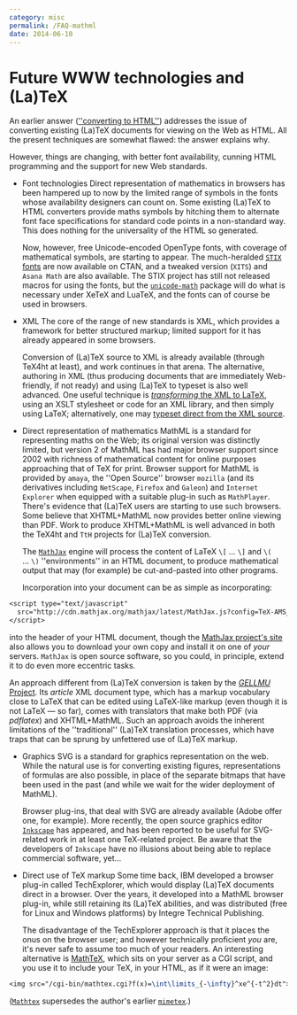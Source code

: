 ```yaml
---
category: misc
permalink: /FAQ-mathml
date: 2014-06-10
---
```


# Future WWW technologies and (La)TeX

An earlier answer 
([''converting to HTML''](/FAQ-LaTeX2HTML))
addresses the issue of converting existing (La)TeX documents for
viewing on the Web as HTML.  All the present techniques are
somewhat flawed: the answer explains why.

However, things are changing, with
better font availability, cunning HTML programming and the
support for new Web standards.

- Font technologies Direct representation of mathematics in
  browsers has been hampered up to now by the limited range of symbols
  in the fonts whose availability designers can count on.  Some existing
  (La)TeX to HTML converters provide maths symbols by
  hitching them to alternate font face specifications for standard
  code points in a non-standard way.  This does nothing for the
  universality of the HTML so generated.

  Now, however, free Unicode-encoded OpenType fonts, with coverage of
  mathematical symbols, are starting to appear.  The much-heralded
  [`STIX` fonts](http://www.stixfonts.org/) are now
  available on CTAN, and a tweaked version
  (`XITS`) and `Asana Math` are also
  available.  The STIX project has still not released macros
  for using the fonts, but the [`unicode-math`](https://ctan.org/pkg/unicode-math) package will do
  what is necessary under XeTeX and LuaTeX, and the fonts can of
  course be used in browsers.
- XML The core of the range of new standards is
  XML, which provides a framework for better structured markup;
  limited support for it has already appeared in some browsers.

  Conversion of (La)TeX source to XML is already available
  (through TeX4ht at least), and work continues in that arena.  The
  alternative, authoring in XML (thus producing documents that
  are immediately Web-friendly, if not ready) and using (La)TeX to
  typeset is also well advanced.  One useful technique is
  [_transforming_ the XML to LaTeX](/FAQ-SGML2TeX),
  using an XSLT stylesheet or code for an XML library,
  and then simply using LaTeX; alternatively, one may
  [typeset direct from the XML source](/FAQ-readML).
- Direct representation of mathematics
  MathML is a standard for representing maths on the Web; its
  original version was distinctly limited, but version 2 of MathML
  has had major browser support since 2002 with richness of mathematical
  content for online purposes approaching that of TeX for print.
  Browser support for MathML is provided by `amaya`, the
  ''Open Source'' browser `mozilla` (and its derivatives
  including `NetScape`, `Firefox` and `Galeon`) and
  `Internet Explorer` when equipped with a suitable plug-in
  such as `MathPlayer`.
  There's evidence that (La)TeX users are starting to use such
  browsers.  Some believe that XHTML+MathML now provides
  better online viewing than PDF.
  Work to produce XHTML+MathML is well advanced in both the
  TeX4ht and `TtH` projects for (La)TeX conversion.

  The [`MathJax`](https://www.mathjax.org) engine will process the
  content of LaTeX `\[` &hellip;&nbsp;`\]` and `\(` &hellip;&nbsp;`\)`
  ''environments'' in an HTML document, to produce mathematical
  output that may (for example) be cut-and-pasted into other programs.

  Incorporation into your document can be
  as simple as incorporating:
```latex
<script type="text/javascript"
  src="http://cdn.mathjax.org/mathjax/latest/MathJax.js?config=TeX-AMS_HTML">
</script>
```
  into the header of your HTML document,
  though the [MathJax project's site](https://www.mathjax.org/)
  also allows you to download your own copy and install it on one of
  _your_ servers.  `MathJax` is open source software, so
  you could, in principle, extend it to do even more eccentric tasks.

  An approach different from (La)TeX conversion is taken by
  the [_GELLMU_ Project](https://www.albany.edu/~hammond/gellmu/).
  Its _article_ XML document type, which has a markup vocabulary
  close to LaTeX that can be edited using LaTeX-like markup
  (even though it is not LaTeX&nbsp;&mdash; so far), comes with translators
  that make both PDF (via _pdflatex_) and
  XHTML+MathML.  Such an approach avoids the inherent
  limitations of the ''traditional'' (La)TeX translation processes,
  which have traps that can be sprung by unfettered use of (La)TeX
  markup.
- Graphics 
  SVG is a standard for graphics representation on the web.
  While the natural use is for converting existing figures,
  representations of formulas are also possible, in place of the separate
  bitmaps that have been used in the past (and while we wait for the
  wider deployment of MathML).

  Browser plug-ins, that deal with SVG are already available
  (Adobe offer one, for example).  More recently, the open source
  graphics editor [`Inkscape`](https://inkscape.org/en/)
  has appeared, and has been reported to be useful for
  SVG-related work in at least one TeX-related project.  Be
  aware that the developers of `Inkscape` have no illusions
  about being able to replace commercial software, yet&hellip;
- Direct use of TeX markup
  Some time back, IBM developed a browser plug-in called
  TechExplorer, which would display (La)TeX documents direct in a
  browser.  Over the years, it developed into a MathML browser
  plug-in, while still retaining its (La)TeX abilities, and was
  distributed (free for Linux and Windows platforms) by
  Integre Technical Publishing.

  The disadvantage of the TechExplorer approach is that it places the
  onus on the browser user; and however technically proficient
  _you_ are, it's never safe to assume too much of your readers.
  An interesting alternative is
  [MathTeX](http://www.forkosh.com/mathtex.html), which sits
  on your server as a CGI script, and you use it to include
  your TeX, in your HTML, as if it were an image:
```latex
<img src="/cgi-bin/mathtex.cgi?f(x)=\int\limits_{-\infty}^xe^{-t^2}dt">
```
([`Mathtex`](https://ctan.org/pkg/Mathtex) supersedes the author's earlier [`mimetex`](https://ctan.org/pkg/mimetex).)

